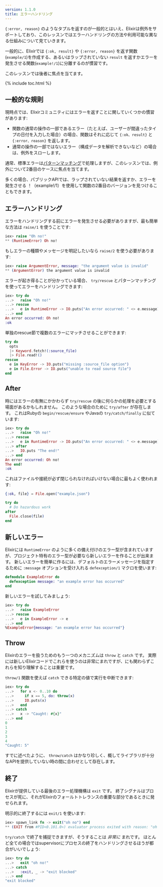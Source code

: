 ```yaml
---
version: 1.1.0
title: エラーハンドリング
---
```


`{:error, reason}` のようなタプルを返すのが一般的とはいえ、Elixirは例外をサポートしており、このレッスンではエラーハンドリングの方法や利用可能な異なる仕組みについて見ていきます。

一般的に、Elixirでは `{:ok, result}` や `{:error, reason}` を返す関数(`example/1`)を作成する、あるいはラップされていない `result` を返すかエラーを発生させる関数(`example!/1`)に分離するのが慣習です。

このレッスンでは後者に焦点を当てます。

{% include toc.html %}

## 一般的な規則

現時点では、Elixirコミュニティにはエラーを返すことに関していくつかの慣習があります:

* 関数の通常の操作の一部であるエラー（たとえば、ユーザーが間違ったタイプの日付を入力した場合）の場合、関数はそれに応じて `{:ok、result}` と `{:error、reason}` を返します。
* 通常の操作の一部ではないエラー（構成データを解析できないなど）の場合は、例外をスローします。

通常、標準エラーは[パターンマッチング](../../basics/pattern-matching/)で処理しますが、このレッスンでは、例外について2番目のケースに焦点を当てます。

多くの場合、パブリックAPIでは、ラップされていない結果を返すか、エラーを発生させる ！（example!/1）を使用して関数の2番目のバージョンを見つけることもできます。

## エラーハンドリング

エラーをハンドリングする前にエラーを発生させる必要がありますが、最も簡単な方法は `raise/1` を使うことです:

```elixir
iex> raise "Oh no!"
** (RuntimeError) Oh no!
```

もしエラーの種類やメッセージを明記したいなら `raise/2` を使う必要があります:

```elixir
iex> raise ArgumentError, message: "the argument value is invalid"
** (ArgumentError) the argument value is invalid
```

エラーが起き得ることが分かっている場合、 `try/rescue` とパターンマッチングを使ってエラーをハンドリングできます:

```elixir
iex> try do
...>   raise "Oh no!"
...> rescue
...>   e in RuntimeError -> IO.puts("An error occurred: " <> e.message)
...> end
An error occurred: Oh no!
:ok
```

単独のrescue節で複数のエラーにマッチさせることができます:

```elixir
try do
  opts
  |> Keyword.fetch!(:source_file)
  |> File.read!()
rescue
  e in KeyError -> IO.puts("missing :source_file option")
  e in File.Error -> IO.puts("unable to read source file")
end
```

## After

時にはエラーの有無にかかわらず `try/rescue` の後に何らかの処理を必要とする場面があるかもしれません。
このような場合のために `try/after` が存在します。
これはRubyの `begin/rescue/ensure` やJavaの `try/catch/finally` に似ています:

```elixir
iex> try do
...>   raise "Oh no!"
...> rescue
...>   e in RuntimeError -> IO.puts("An error occurred: " <> e.message)
...> after
...>   IO.puts "The end!"
...> end
An error occurred: Oh no!
The end!
:ok
```

これはファイルや接続が必ず閉じられなければいけない場合に最もよく使われます:

```elixir
{:ok, file} = File.open("example.json")

try do
  # Do hazardous work
after
  File.close(file)
end
```

## 新しいエラー

Elixirには `RuntimeError` のように多くの備え付けのエラー型が含まれていますが、プロジェクト特有のエラー型が必要なら新しいエラーを作ることが出来ます。
新しいエラーを簡単に作るには、デフォルトのエラーメッセージを指定するために `:message` オプションを受け入れる `defexception/1` マクロを使います:

```elixir
defmodule ExampleError do
  defexception message: "an example error has occurred"
end
```

新しいエラーを試してみましょう:

```elixir
iex> try do
...>   raise ExampleError
...> rescue
...>   e in ExampleError -> e
...> end
%ExampleError{message: "an example error has occurred"}
```

## Throw

Elixirのエラーを扱うためのもう一つのメカニズムは `throw` と `catch` です。
実際には新しいElixirコードでこれらを使うのは非常にまれですが、にも関わらずこれらを知り理解することは重要です。

`throw/1` 関数を使えば `catch` できる特定の値で実行を中断できます:

```elixir
iex> try do
...>   for x <- 0..10 do
...>     if x == 5, do: throw(x)
...>     IO.puts(x)
...>   end
...> catch
...>   x -> "Caught: #{x}"
...> end
0
1
2
3
4
"Caught: 5"
```

すでに述べたように、 `throw/catch` はかなり珍しく、概してライブラリが十分なAPIを提供していない時の間に合わせとして存在します。

## 終了

Elixirが提供している最後のエラー処理機構は `exit` です。
終了シグナルはプロセスが死に、それがElixirのフォールトトレランスの重要な部分であるときに発せられます。

明示的に終了するには `exit/1` を使います:

```elixir
iex> spawn_link fn -> exit("oh no") end
** (EXIT from #PID<0.101.0>) evaluator process exited with reason: "oh no"
```

`try/catch` で終了を捕捉できますが、そうすることは _非常に_ まれです。
ほとんど全ての場合ではsupervisorにプロセスの終了をハンドリングさせるほうが都合がいいでしょう:

```elixir
iex> try do
...>   exit "oh no!"
...> catch
...>   :exit, _ -> "exit blocked"
...> end
"exit blocked"
```
